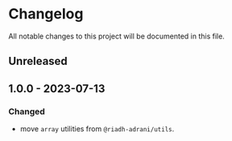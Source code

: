 # Changelog

All notable changes to this project will be documented in this file.

## Unreleased

## 1.0.0 - 2023-07-13
### Changed
- move `array` utilities from `@riadh-adrani/utils`.
